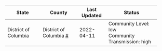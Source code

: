 State | County | Last Updated | Status
--- | --- | --- | --- 
District of Columbia | District of Columbia <a href="#district_of_columbia">#</a> | 2022-04-11 | <a name="district_of_columbia"></a>Community Level: low<br/>Community Transmission: high
